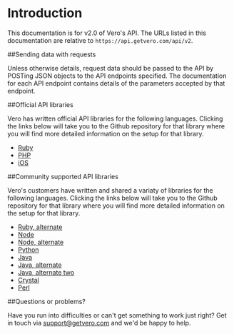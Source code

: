 # Introduction

This documentation is for v2.0 of Vero's API. The URLs listed in this documentation are relative to `https://api.getvero.com/api/v2`.

##Sending data with requests

Unless otherwise details, request data should be passed to the API by POSTing JSON objects to the API endpoints specified. The documentation for each API endpoint contains details of the parameters accepted by that endpoint.

##Official API libraries

Vero has written official API libraries for the following languages. Clicking the links below will take you to the Github repository for that library where you will find more detailed information on the setup for that library.

- [Ruby](https://github.com/getvero/vero)
- [PHP](https://github.com/getvero/vero-php)
- [iOS](https://github.com/getvero/vero-ios)

##Community supported API libraries

Vero's customers have written and shared a variaty of libraries for the following languages. Clicking the links below will take you to the Github repository for that library where you will find more detailed information on the setup for that library.

- [Ruby, alternate](https://github.com/shaneog/vero-ruby)
- [Node](https://github.com/hubdoc/vero-node)
- [Node, alternate](https://github.com/devmach/vero)
- [Python](https://github.com/waveaccounting/vero-python)
- [Java](https://github.com/mandaebrasil/vero-java)
- [Java, alternate](https://github.com/szagriichuk/vero-java)
- [Java, alternate two](https://github.com/mandaebrasil/vero-java)
- [Crystal](https://github.com/rebyn/vero-crystal)
- [Perl](https://github.com/carloslima/vero-api-pm)

##Questions or problems?

Have you run into difficulties or can't get something to work just right? Get in touch via [support@getvero.com](mailto:support@getvero.com) and we'd be happy to help.
